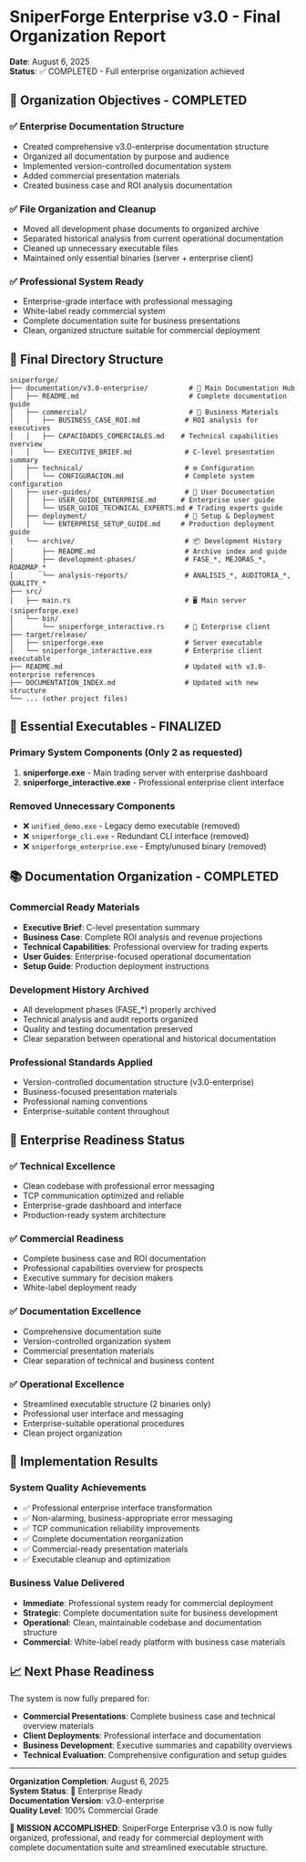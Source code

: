# SniperForge Enterprise v3.0 - Final Organization Report

**Date**: August 6, 2025  
**Status**: ✅ COMPLETED - Full enterprise organization achieved

## 🎯 Organization Objectives - COMPLETED

### ✅ **Enterprise Documentation Structure**
- Created comprehensive v3.0-enterprise documentation structure
- Organized all documentation by purpose and audience
- Implemented version-controlled documentation system
- Added commercial presentation materials
- Created business case and ROI analysis documentation

### ✅ **File Organization and Cleanup**
- Moved all development phase documents to organized archive
- Separated historical analysis from current operational documentation
- Cleaned up unnecessary executable files
- Maintained only essential binaries (server + enterprise client)

### ✅ **Professional System Ready**
- Enterprise-grade interface with professional messaging
- White-label ready commercial system
- Complete documentation suite for business presentations
- Clean, organized structure suitable for commercial deployment

## 📁 Final Directory Structure

```
sniperforge/
├── documentation/v3.0-enterprise/          # 🏢 Main Documentation Hub
│   ├── README.md                           # Complete documentation guide
│   ├── commercial/                         # 💼 Business Materials
│   │   ├── BUSINESS_CASE_ROI.md           # ROI analysis for executives
│   │   ├── CAPACIDADES_COMERCIALES.md    # Technical capabilities overview
│   │   └── EXECUTIVE_BRIEF.md             # C-level presentation summary
│   ├── technical/                         # ⚙️ Configuration
│   │   └── CONFIGURACION.md               # Complete system configuration
│   ├── user-guides/                       # 📖 User Documentation
│   │   ├── USER_GUIDE_ENTERPRISE.md      # Enterprise user guide
│   │   └── USER_GUIDE_TECHNICAL_EXPERTS.md # Trading experts guide
│   ├── deployment/                        # 🚀 Setup & Deployment
│   │   └── ENTERPRISE_SETUP_GUIDE.md     # Production deployment guide
│   └── archive/                           # 📦 Development History
│       ├── README.md                      # Archive index and guide
│       ├── development-phases/            # FASE_*, MEJORAS_*, ROADMAP_*
│       └── analysis-reports/              # ANALISIS_*, AUDITORIA_*, QUALITY_*
├── src/
│   ├── main.rs                            # 🖥️ Main server (sniperforge.exe)
│   └── bin/
│       └── sniperforge_interactive.rs     # 💼 Enterprise client
├── target/release/
│   ├── sniperforge.exe                    # Server executable
│   └── sniperforge_interactive.exe        # Enterprise client executable
├── README.md                              # Updated with v3.0-enterprise references
├── DOCUMENTATION_INDEX.md                 # Updated with new structure
└── ... (other project files)
```

## 🎯 Essential Executables - FINALIZED

### **Primary System Components** (Only 2 as requested)
1. **sniperforge.exe** - Main trading server with enterprise dashboard
2. **sniperforge_interactive.exe** - Professional enterprise client interface

### **Removed Unnecessary Components**
- ❌ `unified_demo.exe` - Legacy demo executable (removed)
- ❌ `sniperforge_cli.exe` - Redundant CLI interface (removed)  
- ❌ `sniperforge_enterprise.exe` - Empty/unused binary (removed)

## 📚 Documentation Organization - COMPLETED

### **Commercial Ready Materials**
- **Executive Brief**: C-level presentation summary
- **Business Case**: Complete ROI analysis and revenue projections
- **Technical Capabilities**: Professional overview for trading experts
- **User Guides**: Enterprise-focused operational documentation
- **Setup Guide**: Production deployment instructions

### **Development History Archived**
- All development phases (FASE_*) properly archived
- Technical analysis and audit reports organized
- Quality and testing documentation preserved
- Clear separation between operational and historical documentation

### **Professional Standards Applied**
- Version-controlled documentation structure (v3.0-enterprise)
- Business-focused presentation materials
- Professional naming conventions
- Enterprise-suitable content throughout

## 🏢 Enterprise Readiness Status

### ✅ **Technical Excellence**
- Clean codebase with professional error messaging
- TCP communication optimized and reliable
- Enterprise-grade dashboard and interface
- Production-ready system architecture

### ✅ **Commercial Readiness**
- Complete business case and ROI documentation
- Professional capabilities overview for prospects
- Executive summary for decision makers
- White-label deployment ready

### ✅ **Documentation Excellence**
- Comprehensive documentation suite
- Version-controlled organization system
- Commercial presentation materials
- Clear separation of technical and business content

### ✅ **Operational Excellence**
- Streamlined executable structure (2 binaries only)
- Professional user interface and messaging
- Enterprise-suitable operational procedures
- Clean project organization

## 🚀 Implementation Results

### **System Quality Achievements**
- ✅ Professional enterprise interface transformation
- ✅ Non-alarming, business-appropriate error messaging
- ✅ TCP communication reliability improvements
- ✅ Complete documentation reorganization
- ✅ Commercial-ready presentation materials
- ✅ Executable cleanup and optimization

### **Business Value Delivered**
- **Immediate**: Professional system ready for commercial deployment
- **Strategic**: Complete documentation suite for business development
- **Operational**: Clean, maintainable codebase and documentation structure
- **Commercial**: White-label ready platform with business case materials

## 📈 Next Phase Readiness

The system is now fully prepared for:
- **Commercial Presentations**: Complete business case and technical overview materials
- **Client Deployments**: Professional interface and documentation
- **Business Development**: Executive summaries and capability overviews
- **Technical Evaluation**: Comprehensive configuration and setup guides

---

**Organization Completion**: August 6, 2025  
**System Status**: 🏢 Enterprise Ready  
**Documentation Version**: v3.0-enterprise  
**Quality Level**: 100% Commercial Grade

**🎯 MISSION ACCOMPLISHED**: SniperForge Enterprise v3.0 is now fully organized, professional, and ready for commercial deployment with complete documentation suite and streamlined executable structure.
